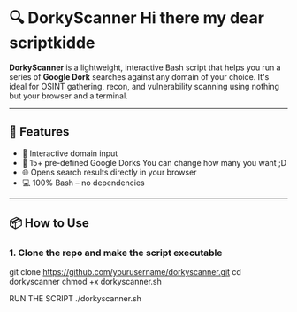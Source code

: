 # 🔍 DorkyScanner Hi there my dear scriptkidde 

**DorkyScanner** is a lightweight, interactive Bash script that helps you run a series of **Google Dork** searches against any domain of your choice. It's ideal for OSINT gathering, recon, and vulnerability scanning using nothing but your browser and a terminal.

---

## 🚀 Features

- 🎯 Interactive domain input
- 🔎 15+ pre-defined Google Dorks You can change how many you want ;D 
- 🌐 Opens search results directly in your browser
- 💻 100% Bash – no dependencies

---

## 📦 How to Use

### 1. Clone the repo and make the script executable

git clone https://github.com/yourusername/dorkyscanner.git
cd dorkyscanner
chmod +x dorkyscanner.sh



RUN THE SCRIPT
./dorkyscanner.sh
